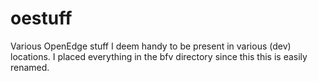 oestuff
=======

Various OpenEdge stuff I deem handy to be present in various (dev) locations. I placed everything in the bfv directory since this this is easily renamed.
